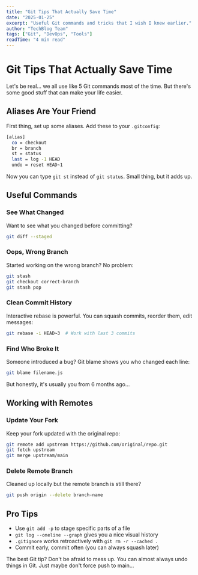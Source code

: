 ```yaml
---
title: "Git Tips That Actually Save Time"
date: "2025-01-25"
excerpt: "Useful Git commands and tricks that I wish I knew earlier."
author: "TechBlog Team"
tags: ["Git", "DevOps", "Tools"]
readTime: "4 min read"
---
```


# Git Tips That Actually Save Time

Let's be real... we all use like 5 Git commands most of the time. But there's some good stuff that can make your life easier.

## Aliases Are Your Friend

First thing, set up some aliases. Add these to your `.gitconfig`:

```bash
[alias]
  co = checkout
  br = branch
  st = status
  last = log -1 HEAD
  undo = reset HEAD~1
```

Now you can type `git st` instead of `git status`. Small thing, but it adds up.

## Useful Commands

### See What Changed

Want to see what you changed before committing?

```bash
git diff --staged
```

### Oops, Wrong Branch

Started working on the wrong branch? No problem:

```bash
git stash
git checkout correct-branch
git stash pop
```

### Clean Commit History

Interactive rebase is powerful. You can squash commits, reorder them, edit messages:

```bash
git rebase -i HEAD~3  # Work with last 3 commits
```

### Find Who Broke It

Someone introduced a bug? Git blame shows you who changed each line:

```bash
git blame filename.js
```

But honestly, it's usually you from 6 months ago...

## Working with Remotes

### Update Your Fork

Keep your fork updated with the original repo:

```bash
git remote add upstream https://github.com/original/repo.git
git fetch upstream
git merge upstream/main
```

### Delete Remote Branch

Cleaned up locally but the remote branch is still there?

```bash
git push origin --delete branch-name
```

## Pro Tips

- Use `git add -p` to stage specific parts of a file
- `git log --oneline --graph` gives you a nice visual history
- `.gitignore` works retroactively with `git rm -r --cached .`
- Commit early, commit often (you can always squash later)

The best Git tip? Don't be afraid to mess up. You can almost always undo things in Git. Just maybe don't force push to main...
